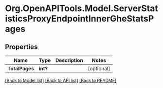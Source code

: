 # Org.OpenAPITools.Model.ServerStatisticsProxyEndpointInnerGheStatsPages

## Properties

Name | Type | Description | Notes
------------ | ------------- | ------------- | -------------
**TotalPages** | **int?** |  | [optional] 

[[Back to Model list]](../README.md#documentation-for-models) [[Back to API list]](../README.md#documentation-for-api-endpoints) [[Back to README]](../README.md)

